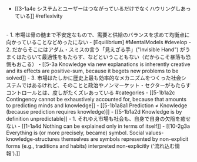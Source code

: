 - [[3-1a4e システムとユーザーはつながっているだけでなくハウリングしあっている]] #reflexivity
<br>
- 1. 市場は骨の髄まで不安定なもので、需要と供給のバランスを求めて均衡点に向かっていることなどめったにない
    - [Equilibrium] #MentalModels #develop
- 2. だからそこにはアダム・スミスの言う「見えざる手」("Invisible Hand") がうまくはたらいて最適性をもたらす、などということもない（だからこそ暴落も恐慌もおこる）
    - [[5-3a Knowledge via new explanations is inherently creative and its effects are positive-sum, because it begets new problems to be solved]]
- 3. 市場はたしかに歴史上最も効率的なメカニズムをつくった社会システムではあるけれど、そのことと政治やノンマーケット・セクターがもたらすコントロールとは、度しがたくズレあっている #categories
    - [[5-1b1a2c Contingency cannot be exhaustively accounted for, because that amounts to predicting minds and knowledge]]
    - [[5-1b1a8a1 Prediction ≠ Knowledge (because prediction requires knowledge)]]
      - [[5-1b1a2d Knowledge is by definition unpredictable]]
- 1. それゆえ市場も社会も、自身で自身の欠陥を癒せない
    - [[1-1a4d Nothing can be explained only in terms of itself]]
      - [[10-2g3a Everything is (or more precisely, became) symbol. Social values-knowledge-structures themselves are symbols represented by non-explicit forms (e.g., traditions and habits) interpreted non-explicitly ('流れ込む情報').]]
<br>
